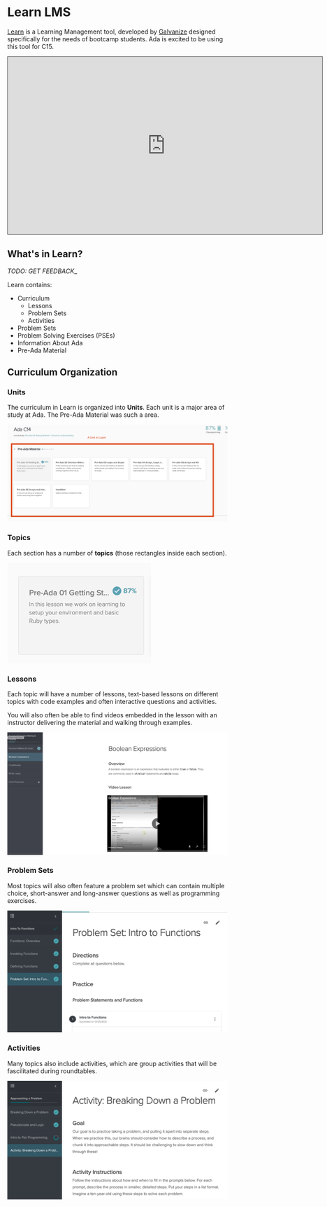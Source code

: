 # Learn LMS

[Learn](http://learn-2.galvanize.com/) is a Learning Management tool, developed by [Galvanize](https://www.galvanize.com/) designed specifically for the needs of bootcamp students. Ada is excited to be using this tool for C15.

<iframe src="https://adaacademy.hosted.panopto.com/Panopto/Pages/Embed.aspx?id=1659fe90-a80e-457c-a081-ac18004c9f13&autoplay=false&offerviewer=true&showtitle=true&showbrand=false&start=0&interactivity=all" height="405" width="720" style="border: 1px solid #464646;" allowfullscreen allow="autoplay"></iframe>

## What's in Learn?
_TODO: GET FEEDBACK__

Learn contains:
- Curriculum
  - Lessons
  - Problem Sets
  - Activities
- Problem Sets
- Problem Solving Exercises (PSEs)
- Information About Ada
- Pre-Ada Material

## Curriculum Organization

### Units

The curriculum in Learn is organized into **Units**. Each unit is a major area of study at Ada. The Pre-Ada Material was such a area.

![Learn Unit Example](../assets/section.png)

### Topics

Each section has a number of **topics** (those rectangles inside each section).

![Learn Topic](../assets/unit.png)

### Lessons

Each topic will have a number of lessons, text-based lessons on different topics with code examples and often interactive questions and activities.

You will also often be able to find videos embedded in the lesson with an instructor delivering the material and walking through examples.

![A lesson](../assets/lesson.png)

### Problem Sets

Most topics will also often feature a problem set which can contain multiple choice, short-answer and long-answer questions as well as programming exercises. 

![A problem set](../assets/problem-set.png)

### Activities

 Many topics also include activities, which are group activities that will be fascilitated during roundtables.

 ![An activity](../assets/activity.png)

